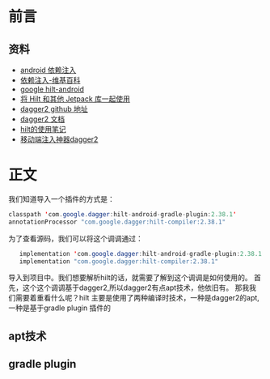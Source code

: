 # 前言

## 资料
* [android 依赖注入](https://developer.android.com/training/dependency-injection)
* [依赖注入-维基百科](https://en.wikipedia.org/wiki/Dependency_injection)
* [google hilt-android](https://developer.android.com/training/dependency-injection/hilt-android)
* [将 Hilt 和其他 Jetpack 库一起使用 ](https://developer.android.com/training/dependency-injection/hilt-jetpack)
* [dagger2 github 地址](https://github.com/google/dagger)
* [dagger2 文档](https://dagger.dev/dev-guide/)
* [hilt的使用笔记](../../Android/Android基础/Jetpack/Hilt的使用.md)
* [移动端注入神器dagger2](../../Android/Android基础/Jetpack/移动端注入神器Dagger2使用.md)
# 正文
我们知道导入一个插件的方式是：
```java
classpath 'com.google.dagger:hilt-android-gradle-plugin:2.38.1'
annotationProcessor "com.google.dagger:hilt-compiler:2.38.1"
```
为了查看源码，我们可以将这个调调通过：
````java
   implementation 'com.google.dagger:hilt-android-gradle-plugin:2.38.1'
   implementation "com.google.dagger:hilt-compiler:2.38.1"
````
导入到项目中。我们想要解析hilt的话，就需要了解到这个调调是如何使用的。 首先，这个这个调调基于dagger2,所以dagger2有点apt技术，他依旧有。
那我我们需要着重看什么呢？hilt 主要是使用了两种编译时技术，一种是dagger2的apt,一种是基于gradle plugin 插件的
## apt技术
## gradle plugin  

